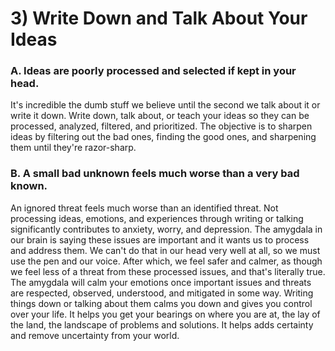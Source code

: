 # 3) Write Down and Talk About Your Ideas

### A. Ideas are poorly processed and selected if kept in your head.
It's incredible the dumb stuff we believe until the second we talk about it or write it down. Write down, talk about, or teach your ideas so they can be processed, analyzed, filtered, and prioritized. The objective is to sharpen ideas by filtering out the bad ones, finding the good ones, and sharpening them until they're razor-sharp. 

### B. A small bad unknown feels much worse than a very bad known. 
An ignored threat feels much worse than an identified threat. Not processing ideas, emotions, and experiences through writing or talking significantly contributes to anxiety, worry, and depression. The amygdala in our brain is saying these issues are important and it wants us to process and address them. We can't do that in our head very well at all, so we must use the pen and our voice. After which, we feel safer and calmer, as though we feel less of a threat from these processed issues, and that's literally true. The amygdala will calm your emotions once important issues and threats are respected, observed, understood, and mitigated in some way. Writing things down or talking about them calms you down and gives you control over your life. It helps you get your bearings on where you are at, the lay of the land, the landscape of problems and solutions. It helps adds certainty and remove uncertainty from your world.
